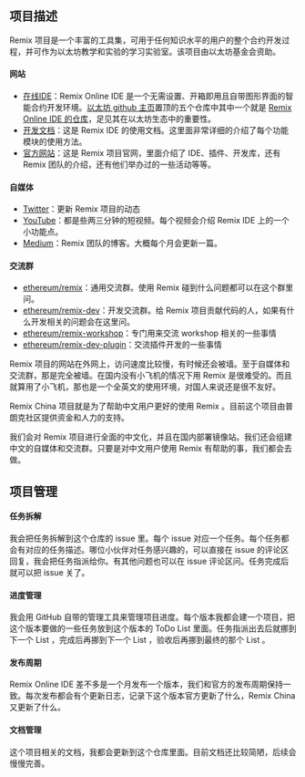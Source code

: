 ## 项目描述
Remix 项目是一个丰富的工具集，可用于任何知识水平的用户的整个合约开发过程，并可作为以太坊教学和实验的学习实验室。该项目由以太坊基金会资助。

#### 网站
- [在线IDE](https://remix.ethereum.org/)：Remix Online IDE 是一个无需设置、开箱即用且自带图形界面的智能合约开发环境。[以太坊 github 主页](https://github.com/ethereum)置顶的五个仓库中其中一个就是 [Remix Online IDE 的仓库](https://github.com/ethereum/remix-project)，足见其在以太坊生态中的重要性。
- [开发文档](https://remix-ide.readthedocs.io/en/latest/index.html)：这是 Remix IDE 的使用文档。这里面非常详细的介绍了每个功能模块的使用方法。
- [官方网站](https://remix-project.org/)：这是 Remix 项目官网，里面介绍了 IDE、插件、开发库，还有 Remix 团队的介绍，还有他们举办过的一些活动等等。

#### 自媒体
- [Twitter](https://twitter.com/EthereumRemix)：更新 Remix 项目的动态
- [YouTube](https://www.youtube.com/channel/UCjTUPyFEr2xDGN6Cg8nKDaA)：都是些两三分钟的短视频。每个视频会介绍 Remix IDE 上的一个小功能点。
- [Medium](https://medium.com/remix-ide)：Remix 团队的博客。大概每个月会更新一篇。


#### 交流群
- [ethereum/remix](https://app.gitter.im/#/room/#ethereum_remix:gitter.im)：通用交流群。使用 Remix 碰到什么问题都可以在这个群里问。
- [ethereum/remix-dev](https://app.gitter.im/#/room/#ethereum_remix-dev:gitter.im)：开发交流群。给 Remix 项目贡献代码的人，如果有什么开发相关的问题会在这里问。
- [ethereum/remix-workshop](https://app.gitter.im/#/room/#ethereum_remix-workshop:gitter.im)：专门用来交流 workshop 相关的一些事情
- [ethereum/remix-dev-plugin](https://app.gitter.im/#/room/#ethereum_remix-dev-plugin:gitter.im)：交流插件开发的一些事情

Remix 项目的网站在外网上，访问速度比较慢，有时候还会被墙。至于自媒体和交流群，那是完全被墙。在国内没有小飞机的情况下用 Remix 是很难受的。而且就算用了小飞机，那也是一个全英文的使用环境，对国人来说还是很不友好。

Remix China 项目就是为了帮助中文用户更好的使用 Remix 。目前这个项目由普朗克社区提供资金和人力的支持。

我们会对 Remix 项目进行全面的中文化，并且在国内部署镜像站。我们还会组建中文的自媒体和交流群。只要是对中文用户使用 Remix 有帮助的事，我们都会去做。


## 项目管理
#### 任务拆解
我会把任务拆解到这个仓库的 issue 里。每个 issue 对应一个任务。每个任务都会有对应的任务描述。哪位小伙伴对任务感兴趣的，可以直接在 issue 的评论区回复，我会把任务指派给你。有其他问题也可以在 issue 评论区问。任务完成后就可以把 issue 关了。

#### 进度管理
我会用 GitHub 自带的管理工具来管理项目进度。每个版本我都会建一个项目，把这个版本要做的一些任务放到这个版本的 ToDo List 里面。任务指派出去后就挪到下一个 List ，完成后再挪到下一个 List ，验收后再挪到最终的那个 List 。

#### 发布周期
Remix Online IDE 差不多是一个月发布一个版本，我们和官方的发布周期保持一致。每次发布都会有个更新日志，记录下这个版本官方更新了什么，Remix China 又更新了什么。

#### 文档管理
这个项目相关的文档，我都会更新到这个仓库里面。目前文档还比较简陋，后续会慢慢完善。


